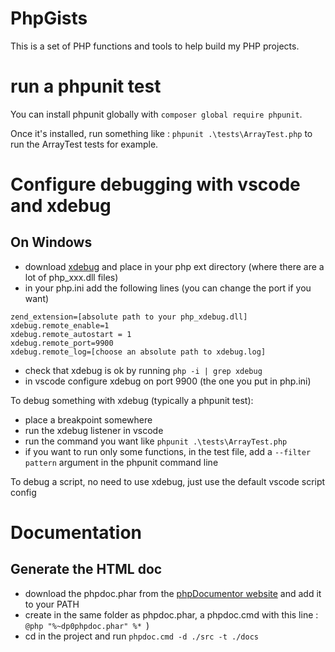 # PhpGists

This is a set of PHP functions and tools to help build my PHP projects.

# run a phpunit test

You can install phpunit globally with `composer global require phpunit`.

Once it's installed, run something like : `phpunit .\tests\ArrayTest.php` to run the ArrayTest tests for example.

# Configure debugging with vscode and xdebug

## On Windows

* download [xdebug](https://xdebug.org/download.php) and place in your php ext directory (where there are a lot of php_xxx.dll files)
* in your php.ini add the following lines (you can change the port if you want)
```
zend_extension=[absolute path to your php_xdebug.dll]
xdebug.remote_enable=1
xdebug.remote_autostart = 1
xdebug.remote_port=9900
xdebug.remote_log=[choose an absolute path to xdebug.log]
```
* check that xdebug is ok by running `php -i | grep xdebug`
* in vscode configure xdebug on port 9900 (the one you put in php.ini)

To debug something with xdebug (typically a phpunit test):
* place a breakpoint somewhere
* run the xdebug listener in vscode
* run the command you want like `phpunit .\tests\ArrayTest.php`
* if you want to run only some functions, in the test file, add a `--filter pattern` argument in the phpunit command line

To debug a script, no need to use xdebug, just use the default vscode script config

# Documentation

## Generate the HTML doc

* download the phpdoc.phar from the [phpDocumentor website](https://www.phpdoc.org/) and add it to your PATH
* create in the same folder as phpdoc.phar, a phpdoc.cmd with this line : `@php "%~dp0phpdoc.phar" %* `)
* cd in the project and run `phpdoc.cmd -d ./src -t ./docs`